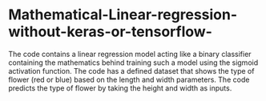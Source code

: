 # Mathematical-Linear-regression-without-keras-or-tensorflow-
The code contains a linear regression model acting like a binary classifier containing the mathematics behind training such a model using the sigmoid activation function.
The code has a defined dataset that shows the type of flower (red or blue) based on the length and width parameters. The code predicts the type of flower by taking the height and width as inputs.
